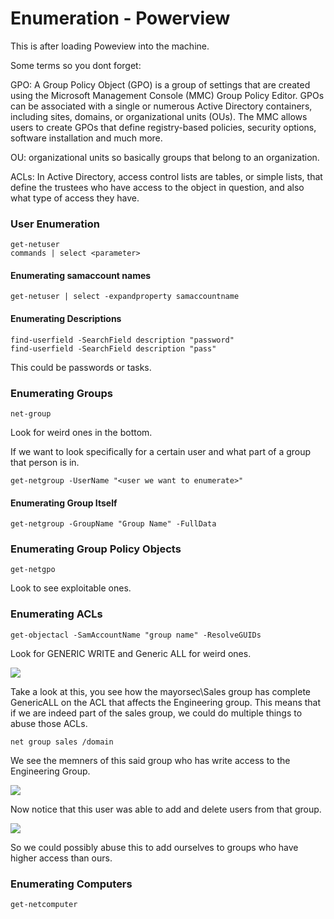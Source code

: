 # Enumeration - Powerview

This is after loading Poweview into the machine.

Some terms so you dont forget:

GPO: A Group Policy Object (GPO) is a group of settings that are created using the Microsoft Management Console (MMC) Group Policy Editor. GPOs can be associated with a single or numerous Active Directory containers, including sites, domains, or organizational units (OUs). The MMC allows users to create GPOs that define registry-based policies, security options, software installation and much more.

OU: organizational units so basically groups that belong to an organization.

ACLs: In Active Directory, access control lists are tables, or simple lists, that define the trustees who have access to the object in question, and also what type of access they have.

### User Enumeration

```
get-netuser
commands | select <parameter>
```

#### Enumerating samaccount names&#x20;

```
get-netuser | select -expandproperty samaccountname
```

#### Enumerating Descriptions

```
find-userfield -SearchField description "password"
find-userfield -SearchField description "pass"
```

This could be passwords or tasks.&#x20;

### Enumerating Groups

```
net-group
```

Look for weird ones in the bottom.&#x20;

If we want to look specifically for a certain user and what part of a group that person is in.

```
get-netgroup -UserName "<user we want to enumerate>"
```

#### Enumerating Group Itself

```
get-netgroup -GroupName "Group Name" -FullData
```

### Enumerating Group Policy Objects

```
get-netgpo
```

Look to see exploitable ones.

### Enumerating ACLs

```
get-objectacl -SamAccountName "group name" -ResolveGUIDs
```

Look for GENERIC WRITE and Generic ALL for weird ones.&#x20;

![](../../../.gitbook/assets/2022-08-10\_17-37.png)

Take a look at this, you see how the mayorsec\Sales group has complete GenericALL on the ACL that affects the Engineering group. This means that if we are indeed part of the sales group, we could do multiple things to abuse those ACLs.

```
net group sales /domain
```

We see the memners of this said group who has write access to the Engineering Group.

![](../../../.gitbook/assets/2022-08-10\_17-42.png)

Now notice that this user was able to add and delete users from that group.

![](../../../.gitbook/assets/2022-08-10\_17-43.png)

So we could possibly abuse this to add ourselves to groups who have higher access than ours.

### Enumerating Computers

```
get-netcomputer 
```
